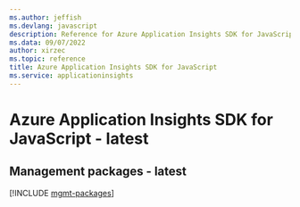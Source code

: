 ```yaml
---
ms.author: jeffish
ms.devlang: javascript
description: Reference for Azure Application Insights SDK for JavaScript
ms.data: 09/07/2022
author: xirzec
ms.topic: reference
title: Azure Application Insights SDK for JavaScript
ms.service: applicationinsights
---
```

# Azure Application Insights SDK for JavaScript - latest

## Management packages - latest
[!INCLUDE [mgmt-packages](application-insights-mgmt-index.md)]